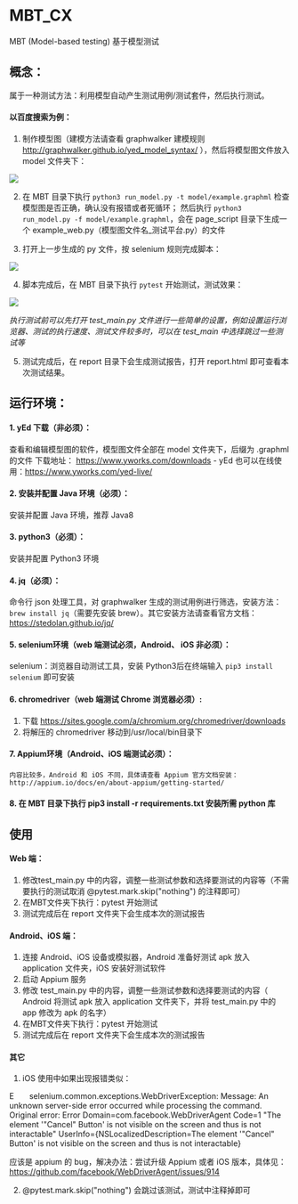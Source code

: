 # MBT_CX
MBT (Model-based testing) 基于模型测试

## 概念：
属于一种测试方法：利用模型自动产生测试用例/测试套件，然后执行测试。

#### 以百度搜索为例：

1. 制作模型图（建模方法请查看 graphwalker 建模规则 http://graphwalker.github.io/yed_model_syntax/ ），然后将模型图文件放入 model 文件夹下：

![](https://github.com/CXingL/MBT_CX/blob/master/image/baidu_example.png)

2. 在 MBT 目录下执行 ``python3 run_model.py -t model/example.graphml`` 检查模型图是否正确，确认没有报错或者死循环；
然后执行 ``python3 run_model.py -f model/example.graphml``，会在 page_script 目录下生成一个 example_web.py（模型图文件名_测试平台.py）的文件

3. 打开上一步生成的 py 文件，按 selenium 规则完成脚本：

![](https://github.com/CXingL/MBT_CX/blob/master/image/script_example.png)

4. 脚本完成后，在 MBT 目录下执行 ``pytest`` 开始测试，测试效果：

![](https://github.com/CXingL/MBT_CX/blob/master/image/example.gif)

*执行测试前可以先打开 test_main.py 文件进行一些简单的设置，例如设置运行浏览器、测试的执行速度、测试文件较多时，可以在 test_main 中选择跳过一些测试等*

5. 测试完成后，在 report 目录下会生成测试报告，打开 report.html 即可查看本次测试结果。


## 运行环境：
#### 1.	yEd 下载（非必须）：
查看和编辑模型图的软件，模型图文件全部在 model 文件夹下，后缀为 .graphml 的文件
下载地址： https://www.yworks.com/downloads - yEd
也可以在线使用：https://www.yworks.com/yed-live/
#### 2.	安装并配置 Java 环境（必须）：
安装并配置 Java 环境，推荐 Java8
#### 3.	python3（必须）：
安装并配置 Python3 环境
#### 4.	jq（必须）：
命令行 json 处理工具，对 graphwalker 生成的测试用例进行筛选，安装方法：``brew install jq``（需要先安装 brew）。其它安装方法请查看官方文档：https://stedolan.github.io/jq/
#### 5.	selenium环境（web 端测试必须，Android、 iOS 非必须）：
selenium：浏览器自动测试工具，安装 Python3后在终端输入 ``pip3 install selenium`` 即可安装
#### 6.	chromedriver（web 端测试 Chrome 浏览器必须）: 
1.	下载 https://sites.google.com/a/chromium.org/chromedriver/downloads
2. 将解压的 chromedriver 移动到/usr/local/bin目录下
#### 7. Appium环境（Android、iOS 端测试必须）：
	内容比较多，Android 和 iOS 不同，具体请查看 Appium 官方文档安装：
	http://appium.io/docs/en/about-appium/getting-started/
#### 8. 在 MBT 目录下执行 pip3 install -r requirements.txt 安装所需 python 库

## 使用
#### Web 端：
1.	修改test_main.py 中的内容，调整一些测试参数和选择要测试的内容等（不需要执行的测试取消 @pytest.mark.skip("nothing") 的注释即可）
2.	在MBT文件夹下执行：pytest 开始测试
3.	测试完成后在 report 文件夹下会生成本次的测试报告
#### Android、iOS 端：
1.	连接 Android、iOS 设备或模拟器，Android 准备好测试 apk 放入 application 文件夹，iOS 安装好测试软件
2.	启动 Appium 服务
3.	修改 test_main.py 中的内容，调整一些测试参数和选择要测试的内容（
Android 将测试 apk 放入 application 文件夹下，并将 test_main.py 中的 app 修改为 apk 的名字）
4.	在MBT文件夹下执行：pytest 开始测试
5.	测试完成后在 report 文件夹下会生成本次的测试报告
#### 其它
1.	iOS 使用中如果出现报错类似：

E       selenium.common.exceptions.WebDriverException: Message: An unknown server-side error occurred while processing the command. Original error: Error Domain=com.facebook.WebDriverAgent Code=1 "The element '"Cancel" Button' is not visible on the screen and thus is not interactable" UserInfo={NSLocalizedDescription=The element '"Cancel" Button' is not visible on the screen and thus is not interactable}

应该是 appium 的 bug，解决办法：尝试升级 Appium 或者 iOS 版本，具体见：
https://github.com/facebook/WebDriverAgent/issues/914

2.	@pytest.mark.skip("nothing") 会跳过该测试，测试中注释掉即可

